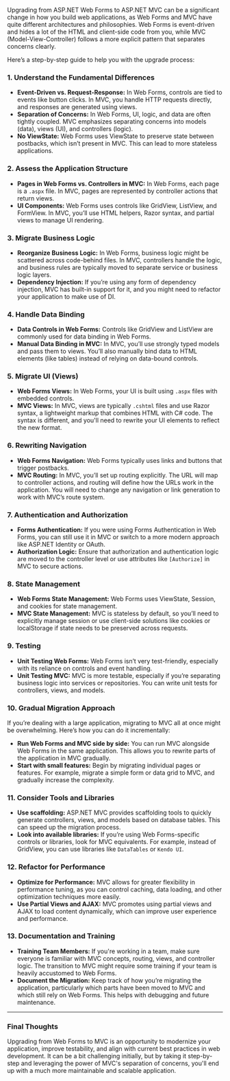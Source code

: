 Upgrading from ASP.NET Web Forms to ASP.NET MVC can be a significant change in how you build web applications, as Web Forms and MVC have quite different architectures and philosophies. Web Forms is event-driven and hides a lot of the HTML and client-side code from you, while MVC (Model-View-Controller) follows a more explicit pattern that separates concerns clearly.

Here’s a step-by-step guide to help you with the upgrade process:

### 1. **Understand the Fundamental Differences**
   - **Event-Driven vs. Request-Response:** In Web Forms, controls are tied to events like button clicks. In MVC, you handle HTTP requests directly, and responses are generated using views.
   - **Separation of Concerns:** In Web Forms, UI, logic, and data are often tightly coupled. MVC emphasizes separating concerns into models (data), views (UI), and controllers (logic).
   - **No ViewState:** Web Forms uses ViewState to preserve state between postbacks, which isn’t present in MVC. This can lead to more stateless applications.

### 2. **Assess the Application Structure**
   - **Pages in Web Forms vs. Controllers in MVC:** In Web Forms, each page is a `.aspx` file. In MVC, pages are represented by controller actions that return views.
   - **UI Components:** Web Forms uses controls like GridView, ListView, and FormView. In MVC, you’ll use HTML helpers, Razor syntax, and partial views to manage UI rendering.

### 3. **Migrate Business Logic**
   - **Reorganize Business Logic:** In Web Forms, business logic might be scattered across code-behind files. In MVC, controllers handle the logic, and business rules are typically moved to separate service or business logic layers.
   - **Dependency Injection:** If you’re using any form of dependency injection, MVC has built-in support for it, and you might need to refactor your application to make use of DI.

### 4. **Handle Data Binding**
   - **Data Controls in Web Forms:** Controls like GridView and ListView are commonly used for data binding in Web Forms.
   - **Manual Data Binding in MVC:** In MVC, you’ll use strongly typed models and pass them to views. You’ll also manually bind data to HTML elements (like tables) instead of relying on data-bound controls.

### 5. **Migrate UI (Views)**
   - **Web Forms Views:** In Web Forms, your UI is built using `.aspx` files with embedded controls.
   - **MVC Views:** In MVC, views are typically `.cshtml` files and use Razor syntax, a lightweight markup that combines HTML with C# code. The syntax is different, and you'll need to rewrite your UI elements to reflect the new format.

### 6. **Rewriting Navigation**
   - **Web Forms Navigation:** Web Forms typically uses links and buttons that trigger postbacks.
   - **MVC Routing:** In MVC, you’ll set up routing explicitly. The URL will map to controller actions, and routing will define how the URLs work in the application. You will need to change any navigation or link generation to work with MVC’s route system.

### 7. **Authentication and Authorization**
   - **Forms Authentication:** If you were using Forms Authentication in Web Forms, you can still use it in MVC or switch to a more modern approach like ASP.NET Identity or OAuth.
   - **Authorization Logic:** Ensure that authorization and authentication logic are moved to the controller level or use attributes like `[Authorize]` in MVC to secure actions.

### 8. **State Management**
   - **Web Forms State Management:** Web Forms uses ViewState, Session, and cookies for state management.
   - **MVC State Management:** MVC is stateless by default, so you’ll need to explicitly manage session or use client-side solutions like cookies or localStorage if state needs to be preserved across requests.

### 9. **Testing**
   - **Unit Testing Web Forms:** Web Forms isn’t very test-friendly, especially with its reliance on controls and event handling.
   - **Unit Testing MVC:** MVC is more testable, especially if you’re separating business logic into services or repositories. You can write unit tests for controllers, views, and models.

### 10. **Gradual Migration Approach**
   If you’re dealing with a large application, migrating to MVC all at once might be overwhelming. Here’s how you can do it incrementally:
   - **Run Web Forms and MVC side by side:** You can run MVC alongside Web Forms in the same application. This allows you to rewrite parts of the application in MVC gradually.
   - **Start with small features:** Begin by migrating individual pages or features. For example, migrate a simple form or data grid to MVC, and gradually increase the complexity.

### 11. **Consider Tools and Libraries**
   - **Use scaffolding:** ASP.NET MVC provides scaffolding tools to quickly generate controllers, views, and models based on database tables. This can speed up the migration process.
   - **Look into available libraries:** If you’re using Web Forms-specific controls or libraries, look for MVC equivalents. For example, instead of GridView, you can use libraries like `DataTables` or `Kendo UI`.

### 12. **Refactor for Performance**
   - **Optimize for Performance:** MVC allows for greater flexibility in performance tuning, as you can control caching, data loading, and other optimization techniques more easily.
   - **Use Partial Views and AJAX:** MVC promotes using partial views and AJAX to load content dynamically, which can improve user experience and performance.

### 13. **Documentation and Training**
   - **Training Team Members:** If you're working in a team, make sure everyone is familiar with MVC concepts, routing, views, and controller logic. The transition to MVC might require some training if your team is heavily accustomed to Web Forms.
   - **Document the Migration:** Keep track of how you’re migrating the application, particularly which parts have been moved to MVC and which still rely on Web Forms. This helps with debugging and future maintenance.

---

### Final Thoughts
Upgrading from Web Forms to MVC is an opportunity to modernize your application, improve testability, and align with current best practices in web development. It can be a bit challenging initially, but by taking it step-by-step and leveraging the power of MVC's separation of concerns, you'll end up with a much more maintainable and scalable application.

